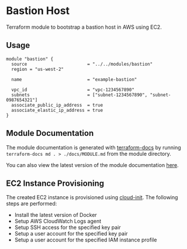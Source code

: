 # Bastion Host

Terraform module to bootstrap a bastion host in AWS using EC2.

## Usage

```hcl
module "bastion" {
  source                       = "../../modules/bastion"
  region = "us-west-2"

  name                         = "example-bastion"

  vpc_id                       = "vpc-1234567890"
  subnets                      = ["subnet-1234567890", "subnet-0987654321"]
  associate_public_ip_address  = true
  associate_elastic_ip_address = true
}
```

## Module Documentation

The module documentation is generated with [terraform-docs](https://github.com/terraform-docs/terraform-docs) by running `terraform-docs md . > ./docs/MODULE.md` from the module directory.

You can also view the latest version of the module documentation [here](./docs/MODULE.md).

## EC2 Instance Provisioning

The created EC2 instance is provisioned using [cloud-init](https://cloudinit.readthedocs.io/en/latest/). The following steps are performed:

- Install the latest version of Docker
- Setup AWS CloudWatch Logs agent
- Setup SSH access for the specified key pair
- Setup a user account for the specified key pair
- Setup a user account for the specified IAM instance profile
